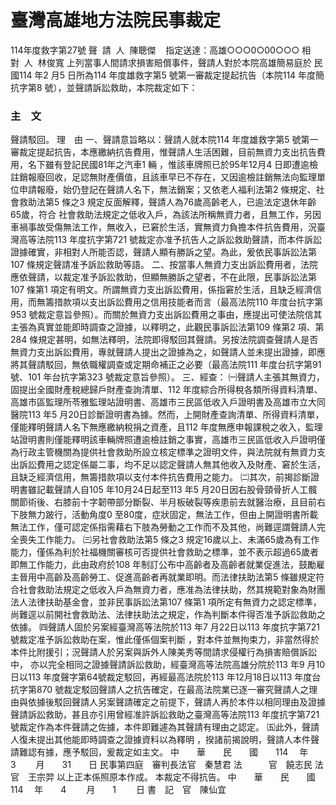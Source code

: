 # 臺灣高雄地方法院民事裁定
114年度救字第27號
聲  請  人  陳聰傑    指定送達：高雄○○○0○00○○○
相  對  人  林俊寬
上列當事人間請求損害賠償事件，聲請人對於本院高雄簡易庭於
民國114 年2 月5 日所為114 年度雄救字第5 號第一審裁定提起抗告（本院114 年度簡抗字第8 號），並聲請訴訟救助，本院裁定如下：
### 主　文
聲請駁回。
理　由
一、聲請意旨略以：聲請人就本院114 年度雄救字第5 號第一審裁定提起抗告，本應繳納抗告費用，惟聲請人生活困難，目前無資力支出抗告費用，名下雖有登記民國81年之汽車1 輛
，惟該車牌照已於95年12月4 日即遭逾檢註銷報廢回收，足認無財產價值，且該車早已不存在，又因逾檢註銷無法向監理單位申請報廢，始仍登記在聲請人名下，無法銷案；又依老人福利法第2 條規定、社會救助法第5 條之3 規定反面解釋，聲請人為76歲高齡老人，已逾法定退休年齡65歲，符合
社會救助法規定之低收入戶，為該法所稱無資力者，且無工作，另因車禍事故受傷無法工作，無收入，已窘於生活，實無資力負擔本件抗告費用，況臺灣高等法院113 年度抗字第721 號裁定亦准予抗告人之訴訟救助聲請，而本件訴訟證據確實，非相對人所能否認，聲請人顯有勝訴之望。為此，爰依民事訴訟法第107 條規定聲請准予訴訟救助等語。
二、按當事人無資力支出訴訟費用者，法院應依聲請，以裁定准予訴訟救助，但顯無勝訴之望者，不在此限，民事訴訟法第107 條第1 項定有明文。所謂無資力支出訴訟費用，係指窘於生活，且缺乏經濟信用，而無籌措款項以支出訴訟費用之信用技能者而言（最高法院110 年度台抗字第953 號裁定意旨參照）。而關於無資力支出訴訟費用之事由，應提出可使法院信其主張為真實並能即時調查之證據，以釋明之，此觀民事訴訟法第109 條第2 項、第284 條規定甚明，如無法釋明，法院即得駁回其聲請。另按法院調查聲請人是否無資力支出訴訟費用，專就聲請人提出之證據為之，如聲請人並未提出證據，即應將其聲請駁回，無依職權調查或定期命補正之必要（最高法院111 年度台抗字第91號、101 年台抗字第323 號裁定意旨參照）。
三、經查：
㈠聲請人主張其無資力，固提出全國財產稅總歸戶財產查詢清單、112 年度綜合所得稅各類所得資料清單、高雄市區監理所苓雅監理站證明書、高雄市三民區低收入戶證明書及高雄市立大同醫院113 年5 月20日診斷證明書為據。然而，上開財產查詢清單、所得資料清單，僅能釋明聲請人名下無應繳納稅捐之資產，且112 年度無應申報課稅之收入，監理站證明書則僅能釋明該車輛牌照遭逾檢註銷之事實，高雄市三民區低收入戶證明僅為行政主管機關為提供社會救助所設立核定標準之證明文件，與法院就有無資力支出訴訟費用之認定係屬二事，均不足以認定聲請人無其他收入及財產、窘於生活，且缺乏經濟信用，無籌措款項以支付本件抗告費用之能力。
㈡其次，前揭診斷證明書雖記載聲請人自105 年10月24日起至113 年5 月20日因右股骨頸骨折人工髖關節術後、右膝前十字韌帶部分斷裂、半月板破裂等疾患前去就醫治療，且目前右下肢無力跛行，活動角度0 至80度，症狀固定，無法工作，但由上開證明書所載無法工作，僅可認定係指需藉右下肢為勞動之工作而不及其他，尚難逕謂聲請人完全喪失工作能力。
㈢另社會救助法第5 條之3 規定16歲以上、未滿65歲為有工作能力，僅係為利於社福機關審核可否提供社會救助之標準，並不表示超過65歲者即無工作能力，此由政府於108 年制訂公布中高齡者及高齡者就業促進法，鼓勵雇主晉用中高齡及高齡勞工、促進高齡者再就業即明。而法律扶助法第5 條雖規定符合社會救助法規定之低收入戶為無資力者，應准為法律扶助，然其規範對象為財團法人法律扶助基金會，並非民事訴訟法第107 條第1 項所定有無資力之認定標準，尚難逕以前開社會救助法、法律扶助法之規定，作為判斷本件得否准予訴訟救助之依據。
㈣聲請人固於另案經臺灣高等法院於113 年7 月22日以113 年度抗字第721 號裁定准予訴訟救助在案，惟此僅係個案判斷
，對本件並無拘束力，非當然得於本件比附援引；況聲請人於另案與訴外人陳美秀等間請求侵權行為損害賠償訴訟中，
亦以完全相同之證據聲請訴訟救助，經臺灣高等法院高雄分院於113 年9 月10日以113 年度聲字第64號裁定駁回，再經最高法院於113 年12月18日以113 年度台抗字第870 號裁定駁回聲請人之抗告確定，在最高法院業已逐一審究聲請人之理由與依據後駁回聲請人另案聲請確定之前提下，聲請人再於本件以相同理由及證據聲請訴訟救助，甚且亦引用曾經准許訴訟救助之臺灣高等法院113 年度抗字第721 號裁定作為本件聲請之佐據，本件即難遽為其聲請有理由之認定。
㈤此外，聲請人復未提出其他能即時調查之證據資料以為釋明
，揆諸前揭說明，聲請人本件聲請難認有據，應予駁回，爰裁定如主文。
中　　華　　民　　國　　114 　年　　3 　　月　　31　　日
民事第四庭　審判長法官　秦慧君
法　　　官　饒志民
法　　　官　王宗羿
以上正本係照原本作成。
本裁定不得抗告。
中　　華　　民　　國　　114 　年　　4 　　月　　1 　　日
書　記　官　陳仙宜
